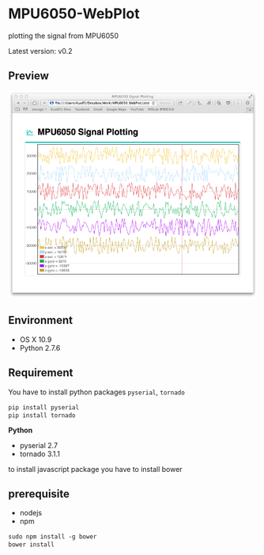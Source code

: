 MPU6050-WebPlot
===============

plotting the signal from MPU6050

Latest version: v0.2

Preview
-------

![web plot](preview.png)

Environment
-----------

- OS X 10.9
- Python 2.7.6

Requirement
-----------

You have to install python packages `pyserial`, `tornado`

```
pip install pyserial
pip install tornado
```

**Python**

- pyserial 2.7
- tornado 3.1.1

to install javascript package you have to install bower

## prerequisite

- nodejs
- npm

```
sudo npm install -g bower
bower install
```




